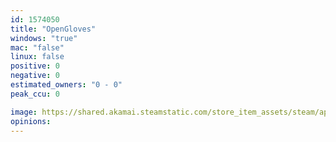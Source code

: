 ```yaml
---
id: 1574050
title: "OpenGloves"
windows: "true"
mac: "false"
linux: false
positive: 0
negative: 0
estimated_owners: "0 - 0"
peak_ccu: 0

image: https://shared.akamai.steamstatic.com/store_item_assets/steam/apps/1574050/header.jpg?t=1664829098
opinions:
---
```

